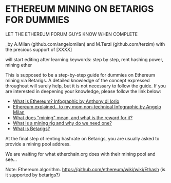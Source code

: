 # ETHEREUM MINING ON BETARIGS FOR DUMMIES

LET THE ETHEREUM FORUM GUYS KNOW WHEN COMPLETE

_by A.Milan (github.com/angelomilan) and M.Terzi (github.com/terzim) with the precious support of [XXXX]

will start editing after learning keywords: step by step, rent hashing power, mining ether

This is supposed to be a step-by-step guide for dummies on Ethereum mining via Betarigs. A detailed knowledge of the concept expressed throughout will surely help, but it is not necessary to follow the guide. If you are interested in deepening your knowledge, please follow the link below: 

- [What is Ethereum? Infographic by Anthony di Iorio](https://blog.ethereum.org/wp-content/uploads/2015/06/Ethereum-image-infographic-beginners-guide.png)
- [Ethereum explained.. to my mom non-technical Infographic by Angelo Milan](https://medium.com/@angelomilan/ethereum-explained-to-my-mom-infographic-673e32054c1c)
- [What does "mining" mean, and what is the reward for it?](https://en.bitcoin.it/wiki/Mining)
- [What is a mining rig and why do we need one?](https://en.bitcoin.it/wiki/Mining_rig) 
- [What is Betarigs?](http://www.dawiseguy.com/crypto-services/what-is-betarigs-com/)

At the final step of renting hashrate on Betarigs, you are usually asked to provide a mining pool address. 

We are waiting for what etherchain.org does with their mining pool and see...

Note: Ethereum algorithm. https://github.com/ethereum/wiki/wiki/Ethash (is it supported by betarigs?)

